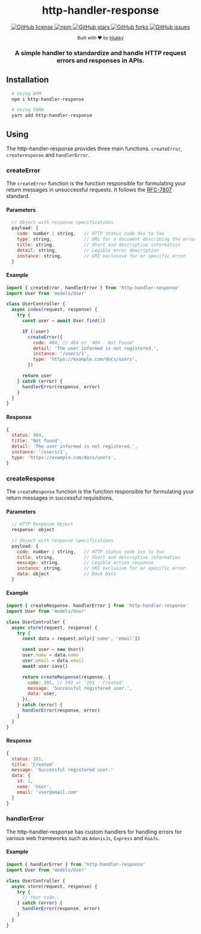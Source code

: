 <h1 align="center">http-handler-response</h1>

<p align="center">
  <a href="https://github.com/hiukky/http-handler-response/blob/master/LICENSE">
    <img alt="GitHub license" src="https://img.shields.io/github/license/hiukky/http-handler-response?color=%236BF178&style=flat-square" />
  </a>
    <a href="https://www.npmjs.com/package/http-handler-response">
    <img alt="npm" src="https://img.shields.io/npm/dt/http-handler-response?color=%2300CECB&style=flat-square" />
  </a>
  <a href="https://github.com/hiukky/http-handler-response/stargazers">
    <img alt="GitHub stars" src="https://img.shields.io/github/stars/hiukky/http-handler-response?color=%23a29bfe&style=flat-square" />
  </a>
  <a href="https://github.com/hiukky/http-handler-response/network">
    <img alt="GitHub forks" src="https://img.shields.io/github/forks/hiukky/http-handler-response?color=%23ff595e&style=flat-square" />
  </a>
  <a href="https://github.com/hiukky/http-handler-response/issues">
    <img alt="GitHub issues" src="https://img.shields.io/github/issues/hiukky/http-handler-response?color=%23eab464&style=flat-square" />
  </a>
</p>

<p align="center">
  <sub>Built with ❤︎ by <a href="https://hiukky.com">Hiukky</a>
  <br/>
</p>

  <h3 align="center">A simple handler to standardize and handle HTTP request errors and responses in APIs.</h3>

## Installation

```sh
  # Using NPM
  npm i http-handler-response

  # Using YARN
  yarn add http-handler-response
```

## Using

The http-handler-response provides three main functions. `createError`, `createresponse` and `handlerError`.

### createError

The `createError` function is the function responsible for formulating your return messages in unsuccessful requests. It follows the [RFC-7807](https://tools.ietf.org/html/rfc7807) standard.

#### Parameters

```js
  // Object with response specifications
  payload: {
    code: number | string,   // HTTP status code 4xx to 5xx
    type: string,            // URL for a document describing the error condition
    title: string,           // Short and descriptive information
    detail: string,          // Legible error description
    instance: string,        // URI exclusive for or specific error
  }
```

#### Example

```js
import { createError, handlerError } from 'http-handler-response'
import User from 'models/User'

class UserController {
  async index(request, response) {
    try {
      const user = await User.find(1)

      if (!user)
        createError({
          code: 404, // 404 or '404 - Not Found'
          detail: 'The user informed is not registered.',
          instance: '/users/1',
          type: 'https://example.com/docs/users',
        })

      return user
    } catch (error) {
      handlerError(response, error)
    }
  }
}
```

#### Response

```js
{
  status: 404,
  title: 'Not found',
  detail: 'The user informed is not registered.',
  instance: '/users/1',
  type: 'https://example.com/docs/users',
}

```

### createResponse

The `createResponse` function is the function responsible for formulating your return messages in successful requisitions.

#### Parameters

```js
  // HTTP Response Object
  response: object

  // Object with response specifications
  payload: {
    code: number | string,   // HTTP status code 1xx to 3xx
    title: string,           // Short and descriptive information
    message: string,         // Legible action response
    instance: string,        // URI exclusive for or specific error
    data: object             // Back Data
  }
```

#### Example

```js
import { createResponse, handlerError } from 'http-handler-response'
import User from 'models/User'

class UserController {
  async store(request, response) {
    try {
      const data = request.only(['name', 'email'])

      const user = new User()
      user.name = data.name
      user.email = data.email
      await user.save()

      return createResponse(response, {
        code: 201, // 201 or '201 - Created'
        message: 'Successful registered user.',
        data: user,
      }),
    } catch (error) {
      handlerError(response, error)
    }
  }
}
```

#### Response

```js
{
  status: 201,
  title: 'Created'
  message: 'Successful registered user.'
  data: {
    id: 1,
    name: 'User',
    email: 'user@email.com'
  }
}
```

### handlerError

The http-handler-response has custom handlers for handling errors for various web frameworks such as `AdonisJs`, `Express` and `KoaJs`.

#### Example

```js
import { handlerError } from 'http-handler-response'
import User from 'models/User'

class UserController {
  async store(request, response) {
    try {
      // Your code..
    } catch (error) {
      handlerError(response, error)
    }
  }
}
```
